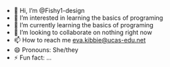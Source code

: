 - 👋 Hi, I’m @Fishy1-design
- 👀 I’m interested in learning the basics of programing 
- 🌱 I’m currently learning the basics of programing
- 💞️ I’m looking to collaborate on nothing right now
- 📫 How to reach me eva.kibbie@ucas-edu.net
- 😄 Pronouns: She/they
- ⚡ Fun fact: ...

<!---
Fishy1-design/Fishy1-design is a ✨ special ✨ repository because its `README.md` (this file) appears on your GitHub profile.
You can click the Preview link to take a look at your changes.
--->
